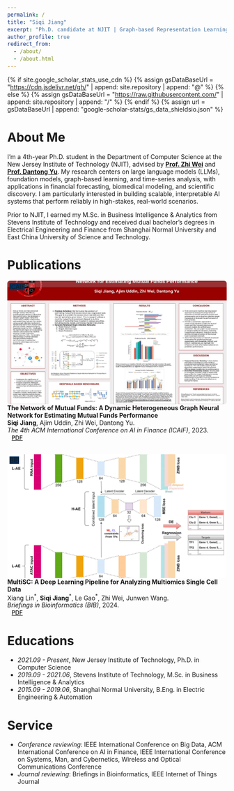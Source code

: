 ```yaml
---
permalink: /
title: "Siqi Jiang"
excerpt: "Ph.D. candidate at NJIT | Graph-based Representation Learning | LLMs | Financial Forecasting"
author_profile: true
redirect_from: 
  - /about/
  - /about.html
---
```


{% if site.google_scholar_stats_use_cdn %}
{% assign gsDataBaseUrl = "https://cdn.jsdelivr.net/gh/" | append: site.repository | append: "@" %}
{% else %}
{% assign gsDataBaseUrl = "https://raw.githubusercontent.com/" | append: site.repository | append: "/" %}
{% endif %}
{% assign url = gsDataBaseUrl | append: "google-scholar-stats/gs_data_shieldsio.json" %}

<span class='anchor' id='about-me'></span>
# About Me

I’m a 4th-year Ph.D. student in the Department of Computer Science at the New Jersey Institute of Technology (NJIT), advised by [**Prof. Zhi Wei**](https://web.njit.edu/~zhiwei/) and [**Prof. Dantong Yu**](https://sites.google.com/site/dantongyu/home). My research centers on large language models (LLMs), foundation models, graph-based learning, and time-series analysis, with applications in financial forecasting, biomedical modeling, and scientific discovery. I am particularly interested in building scalable, interpretable AI systems that perform reliably in high-stakes, real-world scenarios.

Prior to NJIT, I earned my M.Sc. in Business Intelligence & Analytics from Stevens Institute of Technology and received dual bachelor’s degrees in Electrical Engineering and Finance from Shanghai Normal University and East China University of Science and Technology.


# Publications 
<!-- ICAIF Paper -->
<div class="row pub-row" style="margin-bottom: 30px;">
  <div class="col-sm-3 abbr" style="position: relative;">
    <div style="width: 100%; aspect-ratio: 16/9; overflow: hidden; border-radius: 6px; position: relative;">
      <img src="images/mutual_fund_graph.jpg" alt="ICAIF Poster" style="width: 100%; height: 100%; object-fit: cover;">
      <abbr class="badge" style="position: absolute; top: 5px; left: 5px; background-color: #003366;">ICAIF</abbr>
    </div>
  </div>
  <div class="col-sm-9">
    <div class="title">
      <b>The Network of Mutual Funds: A Dynamic Heterogeneous Graph Neural Network for Estimating Mutual Funds Performance</b>
    </div>
    <div class="author"><b>Siqi Jiang</b>, Ajim Uddin, Zhi Wei, Dantong Yu.</div>
    <div class="periodical"><i>The 4th ACM International Conference on AI in Finance (ICAIF)</i>, 2023.</div>
    <div class="links">
      <a href="https://dl.acm.org/doi/10.1145/3604237.3626910" target="_blank" class="btn btn-outline-secondary btn-xs"
   style="padding: 2px 10px; font-size: 13px; border-radius: 5px; font-weight: 500;">
  PDF
</a>
    </div>
  </div>
</div>

<!-- BIB Paper -->
<div class="row pub-row" style="margin-bottom: 30px;">
  <div class="col-sm-3 abbr" style="position: relative;">
    <div style="width: 100%; aspect-ratio: 16/9; overflow: hidden; border-radius: 6px; position: relative;">
      <img src="images/bib_multisc.png" alt="BIB MultiSC" style="width: 100%; height: 100%; object-fit: cover;">
      <abbr class="badge" style="position: absolute; top: 5px; left: 5px; background-color: #003366;">BIB</abbr>
    </div>
  </div>
  <div class="col-sm-9">
    <div class="title">
      <b>MultiSC: A Deep Learning Pipeline for Analyzing Multiomics Single Cell Data</b>
    </div>
    <div class="author">Xiang Lin<sup>*</sup>, <b>Siqi Jiang</b><sup>*</sup>, Le Gao<sup>*</sup>, Zhi Wei, Junwen Wang.</div>
    <div class="periodical"><i>Briefings in Bioinformatics (BIB)</i>, 2024.</div>
    <div class="links">
      <a href="https://academic.oup.com/bib/article/25/6/bbae492/7814652" target="_blank" class="btn btn-outline-secondary btn-xs"
   style="padding: 2px 10px; font-size: 13px; border-radius: 5px; font-weight: 500;">
  PDF
</a>
    </div>
  </div>
</div>


# Educations
- *2021.09 - Present*, New Jersey Institute of Technology, Ph.D. in Computer Science
- *2019.09 - 2021.06*, Stevens Institute of Technology, M.Sc. in Business Intelligence & Analytics
- *2015.09 - 2019.06*, Shanghai Normal University, B.Eng. in Electric Engineering & Automation


# Service
- *Conference reviewing*: IEEE International Conference on Big Data, ACM International Conference on AI in Finance, IEEE International Conference on Systems, Man, and Cybernetics, Wireless and Optical Communications Conference
- *Journal reviewing*: Briefings in Bioinformatics, IEEE Internet of Things Journal




